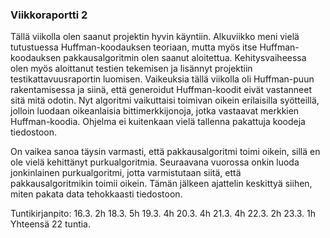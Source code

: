 ### Viikkoraportti 2

Tällä viikolla olen saanut projektin hyvin käyntiin. Alkuviikko meni vielä tutustuessa Huffman-koodauksen teoriaan,
mutta myös itse Huffman-koodauksen pakkausalgoritmin olen saanut aloitettua. Kehitysvaiheessa olen myös aloittanut testien tekemisen ja lisännyt projektiin testikattavuusraportin luomisen. Vaikeuksia tällä viikolla oli Huffman-puun rakentamisessa ja siinä, että generoidut Huffman-koodit eivät vastanneet sitä mitä odotin. Nyt algoritmi vaikuttaisi toimivan oikein erilaisilla syötteillä, jolloin luodaan oikeanlaisia bittimerkkijonoja, jotka vastaavat merkkien Huffman-koodia. Ohjelma ei kuitenkaan vielä tallenna pakattuja koodeja tiedostoon.

On vaikea sanoa täysin varmasti, että pakkausalgoritmi toimi oikein, sillä en ole vielä kehittänyt purkualgoritmia. Seuraavana vuorossa onkin luoda jonkinlainen purkualgoritmi, jotta varmistutaan siitä, että pakkausalgoritmikin toimii oikein.
Tämän jälkeen ajattelin keskittyä siihen, miten pakata data tehokkaasti tiedostoon.

Tuntikirjanpito: 
16.3. 2h
18.3. 5h
19.3. 4h
20.3. 4h
21.3. 4h
22.3. 2h
23.3. 1h
Yhteensä 22 tuntia.